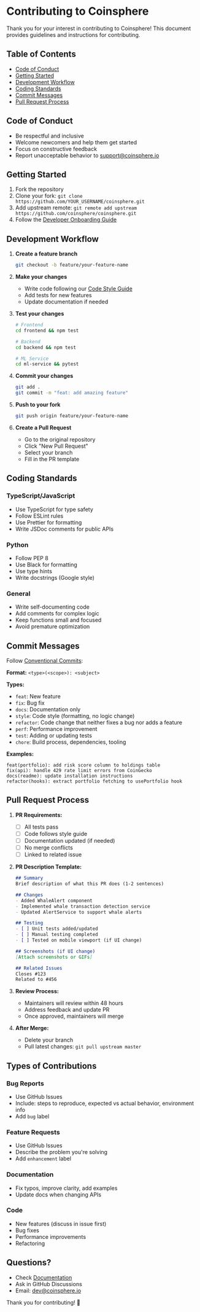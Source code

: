 # Contributing to Coinsphere

Thank you for your interest in contributing to Coinsphere! This document provides guidelines and instructions for contributing.

## Table of Contents
- [Code of Conduct](#code-of-conduct)
- [Getting Started](#getting-started)
- [Development Workflow](#development-workflow)
- [Coding Standards](#coding-standards)
- [Commit Messages](#commit-messages)
- [Pull Request Process](#pull-request-process)

## Code of Conduct

- Be respectful and inclusive
- Welcome newcomers and help them get started
- Focus on constructive feedback
- Report unacceptable behavior to support@coinsphere.io

## Getting Started

1. Fork the repository
2. Clone your fork: `git clone https://github.com/YOUR_USERNAME/coinsphere.git`
3. Add upstream remote: `git remote add upstream https://github.com/coinsphere/coinsphere.git`
4. Follow the [Developer Onboarding Guide](./Documentation/DEVELOPER_ONBOARDING.md)

## Development Workflow

1. **Create a feature branch**
   ```bash
   git checkout -b feature/your-feature-name
   ```

2. **Make your changes**
   - Write code following our [Code Style Guide](./Documentation/CODE_STYLE_GUIDE.md)
   - Add tests for new features
   - Update documentation if needed

3. **Test your changes**
   ```bash
   # Frontend
   cd frontend && npm test

   # Backend
   cd backend && npm test

   # ML Service
   cd ml-service && pytest
   ```

4. **Commit your changes**
   ```bash
   git add .
   git commit -m "feat: add amazing feature"
   ```

5. **Push to your fork**
   ```bash
   git push origin feature/your-feature-name
   ```

6. **Create a Pull Request**
   - Go to the original repository
   - Click "New Pull Request"
   - Select your branch
   - Fill in the PR template

## Coding Standards

### TypeScript/JavaScript
- Use TypeScript for type safety
- Follow ESLint rules
- Use Prettier for formatting
- Write JSDoc comments for public APIs

### Python
- Follow PEP 8
- Use Black for formatting
- Use type hints
- Write docstrings (Google style)

### General
- Write self-documenting code
- Add comments for complex logic
- Keep functions small and focused
- Avoid premature optimization

## Commit Messages

Follow [Conventional Commits](https://www.conventionalcommits.org/):

**Format:** `<type>(<scope>): <subject>`

**Types:**
- `feat`: New feature
- `fix`: Bug fix
- `docs`: Documentation only
- `style`: Code style (formatting, no logic change)
- `refactor`: Code change that neither fixes a bug nor adds a feature
- `perf`: Performance improvement
- `test`: Adding or updating tests
- `chore`: Build process, dependencies, tooling

**Examples:**
```
feat(portfolio): add risk score column to holdings table
fix(api): handle 429 rate limit errors from CoinGecko
docs(readme): update installation instructions
refactor(hooks): extract portfolio fetching to usePortfolio hook
```

## Pull Request Process

1. **PR Requirements:**
   - [ ] All tests pass
   - [ ] Code follows style guide
   - [ ] Documentation updated (if needed)
   - [ ] No merge conflicts
   - [ ] Linked to related issue

2. **PR Description Template:**
   ```markdown
   ## Summary
   Brief description of what this PR does (1-2 sentences)

   ## Changes
   - Added WhaleAlert component
   - Implemented whale transaction detection service
   - Updated AlertService to support whale alerts

   ## Testing
   - [ ] Unit tests added/updated
   - [ ] Manual testing completed
   - [ ] Tested on mobile viewport (if UI change)

   ## Screenshots (if UI change)
   [Attach screenshots or GIFs]

   ## Related Issues
   Closes #123
   Related to #456
   ```

3. **Review Process:**
   - Maintainers will review within 48 hours
   - Address feedback and update PR
   - Once approved, maintainers will merge

4. **After Merge:**
   - Delete your branch
   - Pull latest changes: `git pull upstream master`

## Types of Contributions

### Bug Reports
- Use GitHub Issues
- Include: steps to reproduce, expected vs actual behavior, environment info
- Add `bug` label

### Feature Requests
- Use GitHub Issues
- Describe the problem you're solving
- Add `enhancement` label

### Documentation
- Fix typos, improve clarity, add examples
- Update docs when changing APIs

### Code
- New features (discuss in issue first)
- Bug fixes
- Performance improvements
- Refactoring

## Questions?

- Check [Documentation](./Documentation)
- Ask in GitHub Discussions
- Email: dev@coinsphere.io

Thank you for contributing! 🚀
